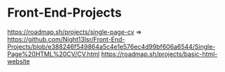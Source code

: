# Front-End-Projects
https://roadmap.sh/projects/single-page-cv => https://github.com/Night13lsr/Front-End-Projects/blob/e388246f549864a5c4e1e576ec4d99bf606a6544/Single-Page%20HTML%20CV/CV.html
https://roadmap.sh/projects/basic-html-website
